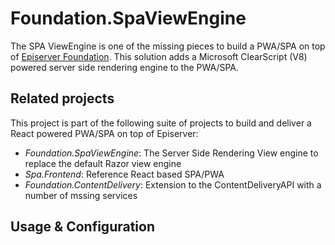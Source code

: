 ﻿# Foundation.SpaViewEngine
The SPA ViewEngine is one of the missing pieces to build a PWA/SPA on top of
[Episerver Foundation](https://github.com/episerver/foundation). This solution adds a
Microsoft ClearScript (V8) powered server side rendering engine to the PWA/SPA.

## Related projects
This project is part of the following suite of projects to build and deliver a React 
powered PWA/SPA on top of Episerver:
* *Foundation.SpaViewEngine*: The Server Side Rendering View engine to replace the default Razor view engine
* *Spa.Frontend*: Reference React based SPA/PWA
* *Foundation.ContentDelivery*: Extension to the ContentDeliveryAPI with a number of mssing services

## Usage & Configuration


